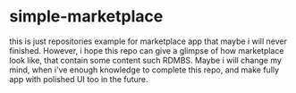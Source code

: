 # simple-marketplace

this is just repositories example for marketplace app that maybe i will never finished. However, i hope this repo can give a glimpse of how marketplace look like, that contain some content such RDMBS. Maybe i will change my mind, when i've enough knowledge to complete this repo, and make fully app with polished UI too in the future.
